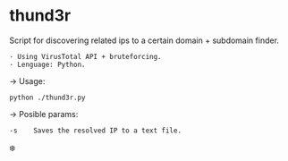 # thund3r
Script for discovering related ips to a certain domain + subdomain finder.

    · Using VirusTotal API + bruteforcing.
    · Lenguage: Python.

→ Usage: 

    python ./thund3r.py


→ Posible params: 

    -s    Saves the resolved IP to a text file.
    
❄️
